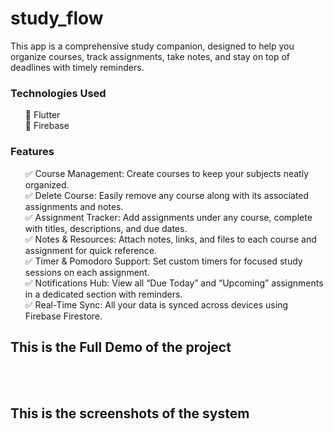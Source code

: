 # study_flow

This app is a comprehensive study companion, designed to help you organize courses, track assignments, take notes, and stay on top of deadlines with timely reminders.

<h3>Technologies Used</h3> <ul> 🔹 Flutter<br> 🔹 Firebase <br> </ul> <h3>Features</h3> <ul> ✅ Course Management: Create courses to keep your subjects neatly organized.<br> ✅ Delete Course: Easily remove any course along with its associated assignments and notes.<br> ✅ Assignment Tracker: Add assignments under any course, complete with titles, descriptions, and due dates.<br> ✅ Notes & Resources: Attach notes, links, and files to each course and assignment for quick reference.<br> ✅ Timer & Pomodoro Support: Set custom timers for focused study sessions on each assignment.<br> ✅ Notifications Hub: View all “Due Today” and “Upcoming” assignments in a dedicated section with reminders.<br> ✅ Real-Time Sync: All your data is synced across devices using Firebase Firestore.<br> </ul> <h2>This is the Full Demo of the project</h2><br><br><h2>This is the screenshots of the system</h2><br><br> 